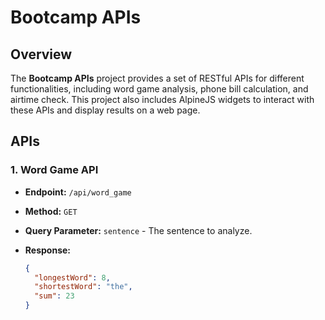 # Bootcamp APIs

## Overview

The **Bootcamp APIs** project provides a set of RESTful APIs for different functionalities, including word game analysis, phone bill calculation, and airtime check. This project also includes AlpineJS widgets to interact with these APIs and display results on a web page.

## APIs

### 1. Word Game API

- **Endpoint:** `/api/word_game`
- **Method:** `GET`
- **Query Parameter:** `sentence` - The sentence to analyze.
- **Response:**

  ```json
  {
    "longestWord": 8,
    "shortestWord": "the",
    "sum": 23
  }
